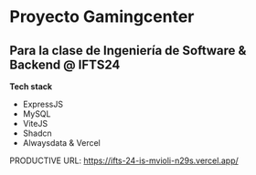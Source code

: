 # Proyecto Gamingcenter
## Para la clase de Ingeniería de Software & Backend @ IFTS24

**Tech stack**
- ExpressJS
- MySQL
- ViteJS
- Shadcn
- Alwaysdata & Vercel

PRODUCTIVE URL: https://ifts-24-is-mvioli-n29s.vercel.app/
